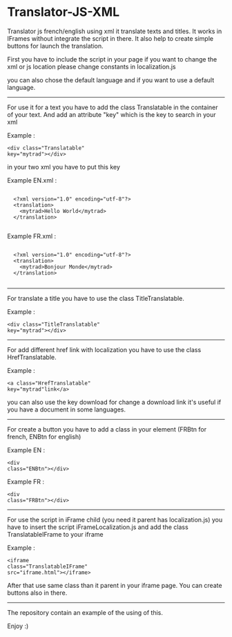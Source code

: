 # Translator-JS-XML
Translator js french/english using xml it translate texts and titles. It works in IFrames without integrate the script in there. It also help to create simple buttons for launch the translation.

First you have to include the script in your page if you want to change the xml or js location please change constants in localization.js

you can also chose the default language and if you want to use a default language.

<hr>

For use it for a text you have to add the class Translatable in the container of your text. And add an attribute "key" which is the key to search in your xml

Example : <pre><code><span><</span>div class="Translatable" key="mytrad"<span>><</span>/div<span>></span></code></pre>

in your two xml you have to put this key

Example EN.xml :
  <pre><code>          
  <span><</span>?xml version="1.0" encoding="utf-8"?<span>></span>
  <span><</span>translation<span>></span>
    <span><</span>mytrad<span>></span>Hello World<span><</span>/mytrad<span>></span>
  <span><</span>/translation<span>></span>
  </pre></code>

Example FR.xml :
  <pre><code>          
  <span><</span>?xml version="1.0" encoding="utf-8"?<span>></span>
  <span><</span>translation<span>></span>
    <span><</span>mytrad<span>></span>Bonjour Monde<span><</span>/mytrad<span>></span>
  <span><</span>/translation<span>></span>
  </pre></code>

<hr>

For translate a title you have to use the class TitleTranslatable.

Example : <pre><code><span><</span>div class="TitleTranslatable" key="mytrad"<span>><</span>/div<span>></span></code></pre>

<hr>

For add different href link with localization you have to use the class HrefTranslatable.

Example : <pre><code><span><a</span> class="HrefTranslatable" key="mytrad"<span>link<</span><span>/a></span></code></pre>

you can also use the key download for change a download link it's useful if you have a document in some languages.
<hr>

For create a button you have to add a class in your element (FRBtn for french, ENBtn for english)

Example EN : <pre><code><span><</span>div class="ENBtn"<span>><</span>/div<span>></span></code></pre>
Example FR : <pre><code><span><</span>div class="FRBtn"<span>><</span>/div<span>></span></code></pre>

<hr>

For use the script in iFrame child (you need it parent has localization.js) you have to insert the script iFrameLocalization.js and add the class TranslatableIFrame to your iframe

Example : <pre><code><span><</span>iframe class="TranslatableIFrame" src="iframe.html"<span>><</span>/iframe<span>></span></code></pre>

After that use same class than it parent in your iframe page. You can create buttons also in there.

<hr>

The repository contain an example of the using of this.

Enjoy :)

